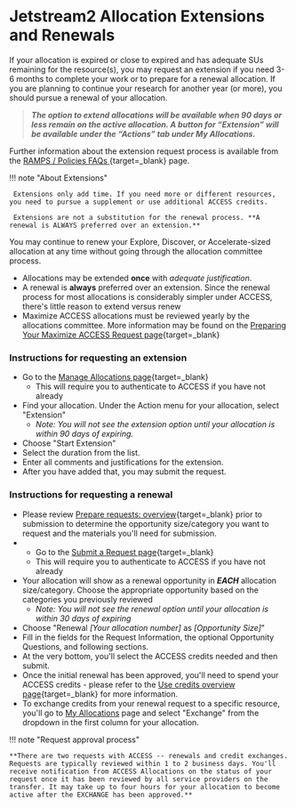 # Jetstream2 Allocation Extensions and Renewals

If your allocation is expired or close to expired and has adequate SUs remaining for the resource(s), you may request an extension if you need 3-6 months to complete your work or to prepare for a renewal allocation. If you are planning to continue your research for another year (or more), you should pursue a renewal of your allocation.

>***The option to extend allocations will be available when 90 days or less remain on the active allocation. A button for “Extension” will be available under the “Actions” tab under My Allocations.***

Further information about the extension request process is available from the [RAMPS / Policies FAQs
](https://allocations.access-ci.org/ramps-policies-faqs#how-can-i-extend-my-allocation(s)-to-prevent-them-from-expiring){target=_blank} page.


!!! note "About Extensions"

     Extensions only add time. If you need more or different resources, you need to pursue a supplement or use additional ACCESS credits.

     Extensions are not a substitution for the renewal process. **A renewal is ALWAYS preferred over an extension.**

You may continue to renew your Explore, Discover, or Accelerate-sized allocation at any time without going through the allocation committee process.

* Allocations may be extended **once** with *adequate justification*.
* A renewal is **always** preferred over an extension. Since the renewal process for most allocations is considerably simpler under ACCESS, there's little reason to extend versus renew
* Maximize ACCESS allocations must be reviewed yearly by the allocations committee. More information may be found on the [Preparing Your Maximize ACCESS Request page](https://allocations.access-ci.org/preparing-your-maximize-access-request){target=_blank}

### Instructions for requesting an extension

* Go to the [Manage Allocations page](https://allocations.access-ci.org/requests){target=_blank}
    * This will require you to authenticate to ACCESS if you have not already
* Find your allocation. Under the Action menu for your allocation, select "Extension"
    * *Note: You will not see the extension option until your allocation is within 90 days of expiring.*
* Choose "Start Extension"
* Select the duration from the list.
* Enter all comments and justifications for the extension.
* After you have added that, you may submit the request.

### Instructions for requesting a renewal

* Please review [Prepare requests: overview](https://allocations.access-ci.org/prepare-requests-overview){target=_blank} prior to submission to determine the opportunity size/category you want to request and the materials you'll need for submission.
*   * Go to the [Submit a Request page](https://allocations.access-ci.org/opportunities){target=_blank}
    * This will require you to authenticate to ACCESS if you have not already
* Your allocation will show as a renewal opportunity in ***EACH*** allocation size/category. Choose the appropriate opportunity based on the categories you previously reviewed
    * *Note: You will not see the renewal option until your allocation is within 30 days of expiring*
* Choose "Renewal *[Your allocation number]* as *[Opportunity Size]*"
* Fill in the fields for the Request Information, the optional Opportunity Questions, and following sections.
* At the very bottom, you'll select the ACCESS credits needed and then submit.
* Once the initial renewal has been approved, you'll need to spend your ACCESS credits - please refer to the [Use credits overview page](https://allocations.access-ci.org/use-credits-overview){target=_blank} for more information.
* To exchange credits from your renewal request to a specific resource, you'll go to [My Allocations](https://allocations.access-ci.org/requests) page and select "Exchange" from the dropdown in the first column for your allocation.

!!! note "Request approval process"

    **There are two requests with ACCESS -- renewals and credit exchanges. Requests are typically reviewed within 1 to 2 business days. You'll receive notification from ACCESS Allocations on the status of your request once it has been reviewed by all service providers on the transfer. It may take up to four hours for your allocation to become active after the EXCHANGE has been approved.**
